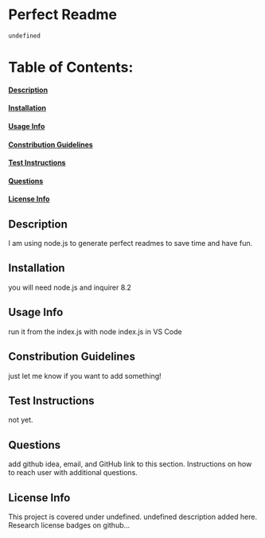 # Perfect Readme
    undefined
# Table of Contents:<br>
#### [Description](https://github.com/archonology/Pro-Readme-Generator/blob/main/README.md#description)<br>
#### [Installation](https://github.com/archonology/Pro-Readme-Generator/blob/main/README.md#installation)<br>
#### [Usage Info](https://github.com/archonology/Pro-Readme-Generator/blob/main/README.md#usage-info)<br>
#### [Constribution Guidelines](https://github.com/archonology/Pro-Readme-Generator/blob/main/README.md#constribution-guidelines)<br>
#### [Test Instructions](https://github.com/archonology/Pro-Readme-Generator/blob/main/README.md#test-instructions)<br>
#### [Questions](https://github.com/archonology/Pro-Readme-Generator/blob/main/README.md#questions)<br>
#### [License Info](https://github.com/archonology/Pro-Readme-Generator/blob/main/README.md#license-info)<br>

## <h2 id="descript">Description</h2>
I am using node.js to generate perfect readmes to save time and have fun.
    
## <h2 id="install">Installation</h2>
you will need node.js and inquirer 8.2

## <h2 id="usage">Usage Info</h2>
run it from the index.js with node index.js in VS Code

## <h2 id="contrib">Constribution Guidelines</h2>
just let me know if you want to add something!

## <h2 id="test">Test Instructions</h2>
not yet.

## <h2 id="quests">Questions</h2>
add github idea, email, and GitHub link to this section. Instructions on how to reach user with additional questions.
    
### <h2 id="license">License Info</h2>
This project is covered under undefined. undefined description added here. Research license badges on github...